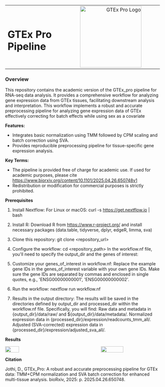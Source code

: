 <table width="100%">
  <tr>
    <td style="vertical-align: middle;">
      <h1>GTEx Pro Pipeline</h1>
    </td>
    <td style="text-align: right; padding-right: 60px; vertical-align: middle;">
      <img src="https://raw.githubusercontent.com/dhana2403/GTEx_sample/main/2.png" alt="GTEx Pro Logo" width="200" />
    </td>
  </tr>
</table>

### Overview
This repository contains the academic version of the GTEx_pro pipeline for RNA-seq data analysis. It provides a comprehensive workflow for analyzing gene expression data from GTEx tissues, facilitating downstream analysis and interpretation. This workflow implements a robust and accurate preprocessing pipeline for analyzing gene expression data of GTEx effectively correcting for batch effects while using sex as a covariate

**Features:**
- Integrates basic normalization using TMM followed by CPM scaling and batch correction using SVA.
- Provides reproducible preprocessing pipeline for tissue-specific gene expression analysis.


**Key Terms:**
- The pipeline is provided free of charge for academic use. If used for academic purposes, please cite https://www.biorxiv.org/content/10.1101/2025.04.26.650748v1 
- Redistribution or modification for commercial purposes is strictly prohibited.

**Prerequisites**

1. Install Nextflow:
   For Linux or macOS:
       curl -s https://get.nextflow.io | bash

2. Install R:
   Download R from https://www.r-project.org/ and install necessary packages (data.table, tidyverse, dplyr, edgeR, limma, sva)
   
3. Clone this repository:
   git clone <repository_url>

4. Configure the workflow:
   cd <repository_path>
   In the workflow.nf file, you'll need to specify the output_dir and the genes of interest:

6. Customize your genes_of_interest in workflow.nf:
   Replace the example gene IDs in the genes_of_interest variable with your own gene IDs.
   Make sure the gene IDs are separated by commas and enclosed in single quotes, e.g., 'ENSG00000000001', 'ENSG00000000002'.

7. Run the workflow:
   nextflow run workflow.nf
   
8. Results in the output directory:
   The results will be saved in the directories defined by output_dir and processed_dir within the workflow.nf file.
   Specifically, you will find:
         Raw data and metadata in {output_dir}/data/raw/ and ${output_dir}/data/metadata/.
         Normalized expression data in {processed_dir}/expression/readcounts_tmm_all/.
         Adjusted (SVA-corrected) expression data in {processed_dir}/expression/adjusted_sva_all/.
   
**Results**

   <div style="display: flex; justify-content: space-between; gap: 90px;">
   <img src = "https://github.com/dhana2403/GTEx_sample/blob/main/images/TMM%2BCPM.png?raw=true" width="30%">
   <img src = "https://github.com/dhana2403/GTEx_sample/blob/main/images/TMM%2BCPM%2BSVA.png?raw=true" width="38%">
   </div>
     
**Citation**

Jothi, D., GTEx_Pro: A robust and accurate preprocessing pipeline for GTEx data: TMM+CPM normalization and SVA batch correction for enhanced multi-tissue analysis. bioRxiv, 2025: p. 2025.04.26.650748.





